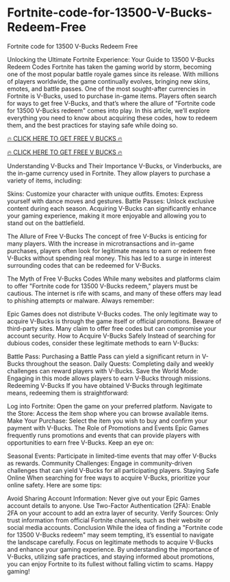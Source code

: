 # Fortnite-code-for-13500-V-Bucks-Redeem-Free
Fortnite code for 13500 V-Bucks Redeem Free


Unlocking the Ultimate Fortnite Experience: Your Guide to 13500 V-Bucks Redeem Codes
Fortnite has taken the gaming world by storm, becoming one of the most popular battle royale games since its release. With millions of players worldwide, the game continually evolves, bringing new skins, emotes, and battle passes. One of the most sought-after currencies in Fortnite is V-Bucks, used to purchase in-game items. Players often search for ways to get free V-Bucks, and that’s where the allure of "Fortnite code for 13500 V-Bucks redeem" comes into play. In this article, we’ll explore everything you need to know about acquiring these codes, how to redeem them, and the best practices for staying safe while doing so.

[🔥 CLICK HERE TO GET FREE V BUCKS 🔥](https://tinyurl.com/5fcf7xtz)

[🔥 CLICK HERE TO GET FREE V BUCKS 🔥](https://tinyurl.com/5fcf7xtz)

Understanding V-Bucks and Their Importance
V-Bucks, or Vinderbucks, are the in-game currency used in Fortnite. They allow players to purchase a variety of items, including:

Skins: Customize your character with unique outfits.
Emotes: Express yourself with dance moves and gestures.
Battle Passes: Unlock exclusive content during each season.
Acquiring V-Bucks can significantly enhance your gaming experience, making it more enjoyable and allowing you to stand out on the battlefield.

The Allure of Free V-Bucks
The concept of free V-Bucks is enticing for many players. With the increase in microtransactions and in-game purchases, players often look for legitimate means to earn or redeem free V-Bucks without spending real money. This has led to a surge in interest surrounding codes that can be redeemed for V-Bucks.

The Myth of Free V-Bucks Codes
While many websites and platforms claim to offer "Fortnite code for 13500 V-Bucks redeem," players must be cautious. The internet is rife with scams, and many of these offers may lead to phishing attempts or malware. Always remember:

Epic Games does not distribute V-Bucks codes. The only legitimate way to acquire V-Bucks is through the game itself or official promotions.
Beware of third-party sites. Many claim to offer free codes but can compromise your account security.
How to Acquire V-Bucks Safely
Instead of searching for dubious codes, consider these legitimate methods to earn V-Bucks:

Battle Pass: Purchasing a Battle Pass can yield a significant return in V-Bucks throughout the season.
Daily Quests: Completing daily and weekly challenges can reward players with V-Bucks.
Save the World Mode: Engaging in this mode allows players to earn V-Bucks through missions.
Redeeming V-Bucks
If you have obtained V-Bucks through legitimate means, redeeming them is straightforward:

Log into Fortnite: Open the game on your preferred platform.
Navigate to the Store: Access the item shop where you can browse available items.
Make Your Purchase: Select the item you wish to buy and confirm your payment with V-Bucks.
The Role of Promotions and Events
Epic Games frequently runs promotions and events that can provide players with opportunities to earn free V-Bucks. Keep an eye on:

Seasonal Events: Participate in limited-time events that may offer V-Bucks as rewards.
Community Challenges: Engage in community-driven challenges that can yield V-Bucks for all participating players.
Staying Safe Online
When searching for free ways to acquire V-Bucks, prioritize your online safety. Here are some tips:

Avoid Sharing Account Information: Never give out your Epic Games account details to anyone.
Use Two-Factor Authentication (2FA): Enable 2FA on your account to add an extra layer of security.
Verify Sources: Only trust information from official Fortnite channels, such as their website or social media accounts.
Conclusion
While the idea of finding a "Fortnite code for 13500 V-Bucks redeem" may seem tempting, it’s essential to navigate the landscape carefully. Focus on legitimate methods to acquire V-Bucks and enhance your gaming experience. By understanding the importance of V-Bucks, utilizing safe practices, and staying informed about promotions, you can enjoy Fortnite to its fullest without falling victim to scams. Happy gaming!
